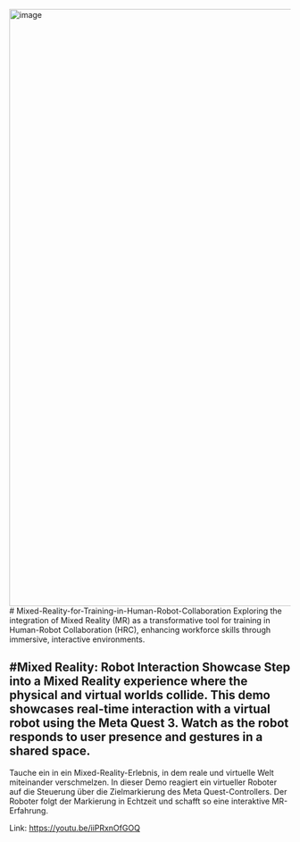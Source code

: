 <img width="1909" height="1070" alt="image" src="https://github.com/user-attachments/assets/b7481ad5-682b-4bf9-b4ea-7698bb558e06" /># Mixed-Reality-for-Training-in-Human-Robot-Collaboration
Exploring the integration of Mixed Reality (MR) as a transformative tool for training in Human-Robot Collaboration (HRC), enhancing workforce skills through immersive, interactive environments.




#Mixed Reality: Robot Interaction Showcase
Step into a Mixed Reality experience where the physical and virtual worlds collide. This demo showcases real-time interaction with a virtual robot using the Meta Quest 3. Watch as the robot responds to user presence and gestures in a shared space.
------------
Tauche ein in ein Mixed-Reality-Erlebnis, in dem reale und virtuelle Welt miteinander verschmelzen. In dieser Demo reagiert ein virtueller Roboter auf die Steuerung über die Zielmarkierung des Meta Quest-Controllers. Der Roboter folgt der Markierung in Echtzeit und schafft so eine interaktive MR-Erfahrung.

Link: https://youtu.be/iiPRxnOfGOQ
